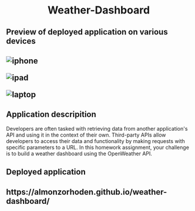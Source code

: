 <h1 align = "center" > Weather-Dashboard </h1>

<h2>Preview of deployed application on various devices<h2>
  
![iphone](https://user-images.githubusercontent.com/61447353/97116238-43b7e300-16d2-11eb-8032-e87610b69c15.PNG)

![ipad](https://user-images.githubusercontent.com/61447353/97116236-43b7e300-16d2-11eb-88ae-049c5fccb48e.PNG)

![laptop](https://user-images.githubusercontent.com/61447353/97116235-43b7e300-16d2-11eb-9bf8-2e01b352d727.PNG)


<h2> Application descripition </h2>

Developers are often tasked with retrieving data from another application's API and using it in the context of their own. Third-party APIs allow developers to access their data and functionality by making requests with specific parameters to a URL. In this homework assignment, your challenge is to build a weather dashboard using the OpenWeather API.

<h2> Deployed application <h2> 
https://almonzorhoden.github.io/weather-dashboard/

